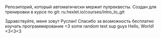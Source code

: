 Репозиторий, который автоматически мержит пулреквесты. Создан для тренировки в курсе по git: ru.hexlet.io/courses/intro_to_git

Здравствуйте, меня зовут Руслан! Спасибо за возможность бесплатно изучать программирование <3
some random text
sup guys
Hello, World! <3<3<3
